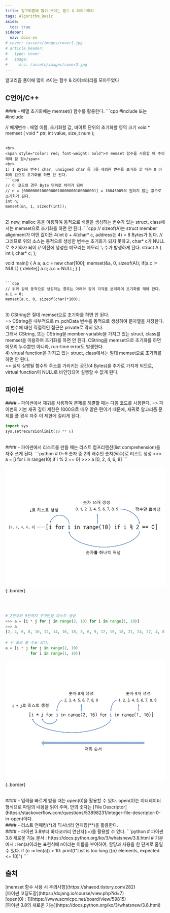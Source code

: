 ```yaml
---
title: 알고리즘에 많이 쓰이는 함수 & 라이브러리
tags: Algorithm_Basic
aside:
  toc: true
sidebar:
  nav: docs-en
# cover: /assets/images/cover1.jpg
# article_header:
#   type: cover
#   image:
#     src: /assets/images/cover2.jpg
---
```


알고리즘 풀이에 많이 쓰이는 함수 & 라이브러리를 모아두었다

<!-- more -->
<h2 id="h1">C언어/C++</h2>
#### - 배열 초기화에는 memset() 함수를 활용한다.
```cpp
#include <memory.h> 또는
#include <string.h>

// 매개변수 : 배열 이름, 초기화할 값, 바이트 단위의 초기화할 영역 크기
void * memset ( void * ptr, int value, size_t num );
```

<br>
<span style="color: red; font-weight: bold">※ memset 함수를 사용할 때 주의해야 할 점</span>
<br>
1) 1 Bytes 변수( char, unsigned char 등 )를 제외한 변수를 초기화 할 때는 0 이외의 값으로 초기화를 하면 안 된다.
```cpp
// 이 코드의 경우 Byte 단위로 처리가 되어
// n = [00000001000000010000000100000001] = 16843009의 원하지 않는 값으로 초기화가 된다.
int n;
memset(&n, 1, sizeof(int));
```

<br>
2) new, malloc 등을 이용하여 동적으로 배열을 생성하는 변수가 있는 struct, class에서는 memset으로 초기화를 하면 안 된다.
```cpp
// sizeof(A)는 struct member alignment가 어떤 값이든 4(int i) + 4(char* c, address는 4) = 8 Bytes가 된다.
// 그러므로 위의 소스는 동적으로 생성한 변수는 초기화가 되지 못하고, char* c가 NULL로 초기화가 되어
// 이전에 생성한 메모리는 메모리 누수가 발생하게 된다.
struct A
{
   int i;
   char* c;
};

void main()
{
   A a;
   a.c = new char[100];
   memset(&a, 0, sizeof(A));
   if(a.c != NULL)
   {
      delete[] a.c;
      a.c = NULL;
   }
}
```

```cpp
// 위와 같이 동적으로 생성하는 경우는 아래와 같이 각각을 분리하여 초기화를 해야 한다.
a.i = 0;
memset(a.c, 0, sizeof(char)*100);
```

<br>
3) CString은 절대 memset으로 초기화를 하면 안 된다.
<br>
=> CString은 내부적으로 m_pchData 변수를 동적으로 생성하여 문자열을 저장한다.
<br>이 변수에 대한 직접적인 접근은 private로 막혀 있다.
<br>그래서 CString, 또는 CString을 member variable을 가지고 있는
struct, class를 memset을 이용하여 초기화를 하면 안 된다.
CString을 memset으로 초기화를 하면 메모리 누수뿐만 아니라, run-time error도 발생한다.

<br>
4) virtual function을 가지고 있는 struct, class에서는 절대 memset으로 초기화를 하면 안 된다.
<br>
=> 실제 실행될 함수의 주소를 가리키는 공간(4 Bytes)을 추가로 가지게 되므로, virtual function이 NULL로 바인딩되어 실행할 수 없게 된다.

<br>
<h2 id="h2">파이썬</h2>
#### - 파이썬에서 재귀를 사용하여 문제를 해결할 때는 다음 코드를 사용한다.
=> 파이썬의 기본 재귀 깊이 제한은 1000으로 매우 얕은 편이기 때문에, 재귀로 알고리즘 문제를 풀 경우 자주 이 제한에 걸리게 된다.

```python
import sys
sys.setrecursionlimit(10 ** 6)
```

<br>
#### - 파이썬에서 리스트를 만들 때는 리스트 컴프리헨션(list comprehension)을 자주 쓰게 된다.
```python
# 0~9 숫자 중 2의 배수인 숫자(짝수)로 리스트 생성
>>> a = [i for i in range(10) if i % 2 == 0]
>>> a
[0, 2, 4, 6, 8]
```

![Image](/assets/postimage/listcomprehension_1.png){:.border}

<br><br>
```python
# 2단부터 9단까지 구구단을 리스트 생성
>>> a = [i * j for j in range(2, 10) for i in range(1, 10)]
>>> a
[2, 4, 6, 8, 10, 12, 14, 16, 18, 3, 6, 9, 12, 15, 18, 21, 24, 27, 4, 8, 12, 16, 20, 24, 28, 32, 36, 5, 10, 15, 20, 25, 30, 35, 40, 45, 6, 12, 18, 24, 30, 36, 42, 48, 54, 7, 14, 21, 28, 35, 42, 49, 56, 63, 8, 16, 24, 32, 40, 48, 56, 64, 72, 9, 18, 27, 36, 45, 54, 63, 72, 81]

# 두 줄로 쓸 수도 있다.
a = [i * j for j in range(2, 10)
           for i in range(1, 10)]
```

![Image](/assets/postimage/listcomprehension_2.png){:.border}

<br>
#### - 입력을 빠르게 받을 때는 open(0)을 활용할 수 있다.
open(0)는 이터레이터 형식으로 파일의 내용을 읽어 주며, 안의 숫자는 [File Descriptor](https://stackoverflow.com/questions/53898231/integer-file-descriptor-0-in-open)이다.

<br>
#### - 리스트 언패킹(*)과 딕셔너리 언패킹(**)을 활용한다.

<br>
#### - 파이썬 3.8부터 바다코끼리 연산자(:=)를 활용할 수 있다.
```python
# 파이썬 3.8 새로운 기능 문서 : https://docs.python.org/ko/3/whatsnew/3.8.html
# 기본 예시 : len(a)이라는 표현식에 n이라는 이름을 부여하여, 할당과 사용을 한 단계로 줄일 수 있다.
if (n := len(a)) > 10:
    print(f"List is too long ({n} elements, expected <= 10)")
```

<br>
<h2 id="h3">출처</h2>
[memset 함수 사용 시 주의사항](https://shaeod.tistory.com/282) <br>
[파이썬 코딩도장](https://dojang.io/course/view.php?id=7) <br>
[open(0) : 1](https://www.acmicpc.net/board/view/59815) <br>
[파이썬 3.8의 새로운 기능](https://docs.python.org/ko/3/whatsnew/3.8.html)